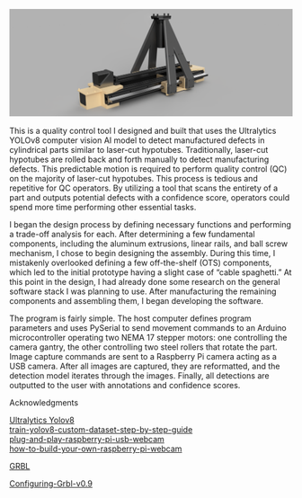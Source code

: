 ![Image](imgs/QC_machine_PNG.png)



This is a quality control tool I designed and built that uses the Ultralytics YOLOv8 computer vision AI model to detect manufactured defects in cylindrical parts similar to laser-cut hypotubes. Traditionally, laser-cut hypotubes are rolled back and forth manually to detect manufacturing defects. This predictable motion is required to perform quality control (QC) on the majority of laser-cut hypotubes. This process is tedious and repetitive for QC operators. By utilizing a tool that scans the entirety of a part and outputs potential defects with a confidence score, operators could spend more time performing other essential tasks.

I began the design process by defining necessary functions and performing a trade-off analysis for each. After determining a few fundamental components, including the aluminum extrusions, linear rails, and ball screw mechanism, I chose to begin designing the assembly. During this time, I mistakenly overlooked defining a few off-the-shelf (OTS) components, which led to the initial prototype having a slight case of “cable spaghetti.” At this point in the design, I had already done some research on the general software stack I was planning to use. After manufacturing the remaining components and assembling them, I began developing the software.

The program is fairly simple. The host computer defines program parameters and uses PySerial to send movement commands to an Arduino microcontroller operating two NEMA 17 stepper motors: one controlling the camera gantry, the other controlling two steel rollers that rotate the part. Image capture commands are sent to a Raspberry Pi camera acting as a USB camera. After all images are captured, they are reformatted, and the detection model iterates through the images. Finally, all detections are outputted to the user with annotations and confidence scores.





Acknowledgments

<a href="https://docs.ultralytics.com">Ultralytics Yolov8</a>    
<a href="https://github.com/computervisioneng/train-yolov8-custom-dataset-step-by-step-guide">train-yolov8-custom-dataset-step-by-step-guide</a>    
<a href="https://www.raspberrypi.com/tutorials/plug-and-play-raspberry-pi-usb-webcam/">plug-and-play-raspberry-pi-usb-webcam</a>  
<a href="https://www.raspberrypi.com/news/how-to-build-your-own-raspberry-pi-webcam">how-to-build-your-own-raspberry-pi-webcam</a>  


<a href="https://github.com/grbl/grbl">GRBL</a> 

<a href="https://github.com/grbl/grbl/wiki/Configuring-Grbl-v0.9">Configuring-Grbl-v0.9</a>


